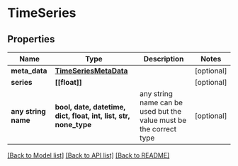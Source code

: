 # TimeSeries


## Properties
Name | Type | Description | Notes
------------ | ------------- | ------------- | -------------
**meta_data** | [**TimeSeriesMetaData**](TimeSeriesMetaData.md) |  | [optional] 
**series** | **[[float]]** |  | [optional] 
**any string name** | **bool, date, datetime, dict, float, int, list, str, none_type** | any string name can be used but the value must be the correct type | [optional]

[[Back to Model list]](../README.md#documentation-for-models) [[Back to API list]](../README.md#documentation-for-api-endpoints) [[Back to README]](../README.md)


